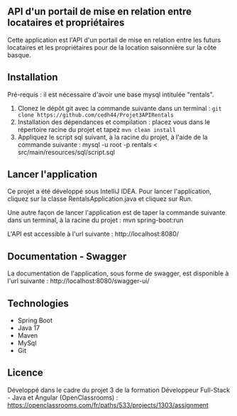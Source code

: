 ## API d'un portail de mise en relation entre locataires et propriétaires

Cette application est l'API d'un portail de mise en relation entre les futurs locataires et les propriétaires pour de la location saisonnière sur la côte basque.

## Installation

Pré-requis : il est nécessaire d'avoir une base mysql intitulée "rentals".

1. Clonez le dépôt git avec la commande suivante dans un terminal : `git clone https://github.com/cedh44/Projet3APIRentals`
2. Installation des dépendances et compilation : placez vous dans le répertoire racine du projet et tapez `mvn clean install`
3. Appliquez le script sql suivant, à la racine du projet, à l'aide de la commande suivante : mysql -u root -p rentals < src/main/resources/sql/script.sql

## Lancer l'application

Ce projet a été développé sous IntelliJ IDEA.
Pour lancer l'application, cliquez sur la classe RentalsApplication.java et cliquez sur Run.

Une autre façon de lancer l'application est de taper la commande suivante dans un terminal, à la racine du projet  : mvn spring-boot:run

L'API est accessible à l'url suivante : http://localhost:8080/

## Documentation - Swagger

La documentation de l'application, sous forme de swagger, est disponible à l'url suivante : http://localhost:8080/swagger-ui/

## Technologies
- Spring Boot
- Java 17
- Maven
- MySql
- Git

## Licence

Développé dans le cadre du projet 3 de la formation Développeur Full-Stack - Java et Angular (OpenClassrooms) : https://openclassrooms.com/fr/paths/533/projects/1303/assignment
